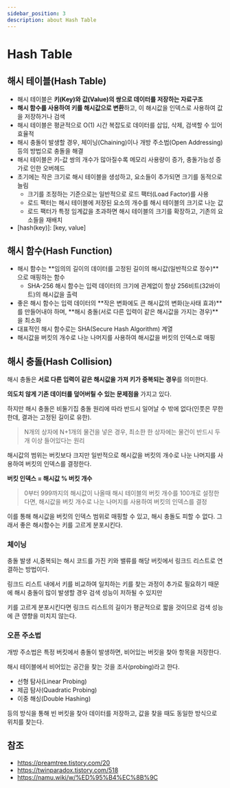 ```yaml
---
sidebar_position: 3
description: about Hash Table
---
```


# Hash Table

## 해시 테이블(Hash Table)

- 해시 테이블은 **키(Key)와 값(Value)의 쌍으로 데이터를 저장하는 자료구조**
- **해시 함수를 사용하여 키를 해시값으로 변환**하고, 이 해시값을 인덱스로 사용하여 값을 저장하거나 검색
- 해시 테이블은 평균적으로 O(1) 시간 복잡도로 데이터를 삽입, 삭제, 검색할 수 있어 효율적
- 해시 충돌이 발생할 경우, 체이닝(Chaining)이나 개방 주소법(Open Addressing) 등의 방법으로 충돌을 해결
- 해시 테이블은 키-값 쌍의 개수가 많아질수록 메모리 사용량이 증가, 충돌가능성 증가로 인한 오버헤드
- 초기에는 작은 크기로 해시 테이블을 생성하고, 요소들이 추가되면 크기를 동적으로 늘림
  - 크기를 조정하는 기준으로는 일반적으로 로드 팩터(Load Factor)를 사용
  - 로드 팩터는 해시 테이블에 저장된 요소의 개수를 해시 테이블의 크기로 나눈 값
  - 로드 팩터가 특정 임계값을 초과하면 해시 테이블의 크기를 확장하고, 기존의 요소들을 재배치
- [hash(key)]: [key, value]

## 해시 함수(Hash Function)

- 해시 함수는 **임의의 길이의 데이터를 고정된 길이의 해시값(일반적으로 정수)**으로 매핑하는 함수
  - SHA-256 해시 함수는 입력 데이터의 크기에 관계없이 항상 256비트(32바이트)의 해시값을 출력
- 좋은 해시 함수는 입력 데이터의 **작은 변화에도 큰 해시값의 변화(눈사태 효과)**를 만들어내야 하며, **해시 충돌(서로 다른 입력이 같은 해시값을 가지는 경우)**을 최소화
- 대표적인 해시 함수로는 SHA(Secure Hash Algorithm) 계열
- 해시값을 버킷의 개수로 나눈 나머지를 사용하여 해시값을 버킷의 인덱스로 매핑

## 해시 충돌(Hash Collision)

해시 충돌은 **서로 다른 입력이 같은 해시값을 가져 키가 중복되는 경우**를 의미한다.

**의도치 않게 기존 데이터를 덮어버릴 수 있는 문제점을** 가지고 있다.

하지만 해시 충돌은 비둘기집 충돌 원리에 따라 반드시 일어날 수 밖에 없다(인풋은 무한한데, 결과는 고정된 길이로 유한).

> N개의 상자에 N+1개의 물건을 넣은 경우, 최소한 한 상자에는 물건이 반드시 두 개 이상 들어있다는 원리

<!-- 반드시 버킷의 개수가 해시값의 개수와 동일할 필요는 없다 -->

해시값의 범위는 버킷보다 크지만 일반적으로 해시값을 버킷의 개수로 나눈 나머지를 사용하여 버킷의 인덱스를 결정한다.

**버킷 인덱스 = 해시값 % 버킷 개수**

> 0부터 999까지의 해시값이 나올때 해시 테이블의 버킷 개수를 100개로 설정한다면, 해시값을 버킷 개수로 나눈 나머지를 사용하여 버킷의 인덱스를 결정

이를 통해 해시값을 버킷의 인덱스 범위로 매핑할 수 있고, 해시 충돌도 피할 수 없다. 그래서 좋은 해시함수는 키를 고르게 분포시킨다.

### 체이닝

충돌 발생 시,중복되는 해시 코드를 가진 키와 밸류를 해당 버킷에서 링크드 리스트로 연결하는 방법이다.

링크드 리스트 내에서 키를 비교하여 일치하는 키를 찾는 과정이 추가로 필요하기 때문에 해시 충돌이 많이 발생할 경우 검색 성능이 저하될 수 있지만

키를 고르게 분포시킨다면 링크드 리스트의 길이가 평균적으로 짧을 것이므로 검색 성능에 큰 영향을 미치지 않는다.

### 오픈 주소법

개방 주소법은 특정 버킷에서 충돌이 발생하면, 비어있는 버킷을 찾아 항목을 저장한다.

해시 테이블에서 비어있는 공간을 찾는 것을 조사(probing)라고 한다.

- 선형 탐사(Linear Probing)
- 제곱 탐사(Quadratic Probing)
- 이중 해싱(Double Hashing)

등의 방식을 통해 빈 버킷을 찾아 데이터를 저장하고, 값을 찾을 때도 동일한 방식으로 위치를 찾는다.

## 참조

- https://preamtree.tistory.com/20
- https://twinparadox.tistory.com/518
- https://namu.wiki/w/%ED%95%B4%EC%8B%9C
